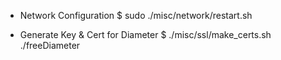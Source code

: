 
* Network Configuration
$ sudo ./misc/network/restart.sh

* Generate Key & Cert for Diameter
$ ./misc/ssl/make_certs.sh ./freeDiameter
